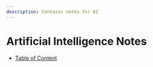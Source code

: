 ```yaml
---
description: Contains notes for AI
---
```


# Artificial Intelligence Notes

* [Table of Content](https://github.com/nishavdc/Book-AI/blob/main/SUMMARY.md)

